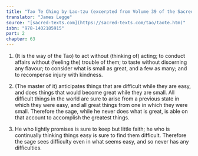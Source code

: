```yaml
---
title: "Tao Te Ching by Lao-tzu (excerpted from Volume 39 of the Sacred Books of the East.)"
translator: "James Legge"
source: "[sacred-texts.com](https://sacred-texts.com/tao/taote.htm)"
isbn: "978-1402185915"
part: 2
chapter: 63
---
```

1. (It is the way of the Tao) to act without (thinking of) acting;
to conduct affairs without (feeling the) trouble of them; to taste
without discerning any flavour; to consider what is small as great,
and a few as many; and to recompense injury with kindness.

2. (The master of it) anticipates things that are difficult while
they are easy, and does things that would become great while they
are small. All difficult things in the world are sure to arise from
a previous state in which they were easy, and all great things from
one in which they were small. Therefore the sage, while he never does
what is great, is able on that account to accomplish the greatest
things. 

3. He who lightly promises is sure to keep but little faith; he who
is continually thinking things easy is sure to find them difficult.
Therefore the sage sees difficulty even in what seems easy, and so
never has any difficulties.